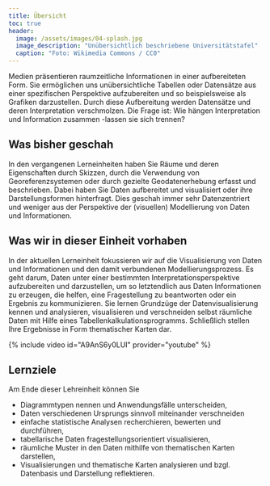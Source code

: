 ```yaml
---
title: Übersicht
toc: true
header:
  image: /assets/images/04-splash.jpg
  image_description: "Unübersichtlich beschriebene Universitätstafel"
  caption: "Foto: Wikimedia Commons / CC0"
---
```

Medien präsentieren raumzeitliche Informationen in einer aufbereiteten Form. Sie ermöglichen uns unübersichtliche Tabellen oder Datensätze aus einer spezifischen Perspektive aufzubereiten und so beispielsweise als Grafiken darzustellen. Durch diese Aufbereitung werden Datensätze und deren Interpretation verschmolzen. Die Frage ist: Wie hängen Interpretation und Information zusammen -lassen sie sich trennen?

<!--more-->

## Was bisher geschah
In den vergangenen Lerneinheiten haben Sie Räume und deren Eigenschaften durch Skizzen, durch die Verwendung von Georeferenzsystemen oder durch gezielte Geodatenerhebung erfasst und beschrieben. Dabei haben Sie Daten aufbereitet und visualisiert oder ihre Darstellungsformen hinterfragt. Dies geschah immer sehr Datenzentriert und weniger aus der Perspektive der (visuellen) Modellierung von Daten und Informationen.

## Was wir in dieser Einheit vorhaben
In der aktuellen Lerneinheit fokussieren wir auf die Visualisierung von Daten und Informationen und den damit verbundenen Modellierungsprozess. Es geht darum, Daten unter einer bestimmten Interpretationsperspektive aufzubereiten und darzustellen, um so letztendlich aus Daten Informationen zu erzeugen, die helfen, eine Fragestellung zu beantworten oder ein Ergebnis zu kommunizieren. Sie lernen Grundzüge der Datenvisualisierung kennen und analysieren, visualisieren und verschneiden selbst räumliche Daten mit Hilfe eines Tabellenkalkulationsprogramms. Schließlich stellen Ihre Ergebnisse in Form thematischer Karten dar.

{% include video id="A9AnS6y0LUI" provider="youtube" %}

## Lernziele
Am Ende dieser Lehreinheit können Sie
* Diagrammtypen nennen und Anwendungsfälle unterscheiden,
* Daten verschiedenen Ursprungs sinnvoll miteinander verschneiden
* einfache statistische Analysen recherchieren, bewerten und durchführen,
* tabellarische Daten fragestellungsorientiert visualisieren,
* räumliche Muster in den Daten mithilfe von thematischen Karten darstellen,
* Visualisierungen und thematische Karten analysieren und bzgl. Datenbasis und Darstellung reflektieren.
